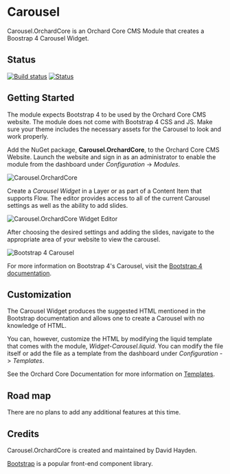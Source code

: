 # Carousel

Carousel.OrchardCore is an Orchard Core CMS Module that creates a Boostrap 4 Carousel Widget.

## Status

[![Build status](https://ci.appveyor.com/api/projects/status/37sx3os9h1x2vxuq?svg=true)](https://ci.appveyor.com/project/davidhayden/carousel) [![Status](https://img.shields.io/myget/davidhayden-ci/v/Carousel.OrchardCore.svg)](https://www.myget.org/feed/davidhayden-ci/package/nuget/Carousel.OrchardCore)

## Getting Started

The module expects Bootstrap 4 to be used by the Orchard Core CMS website. The module does not come with Bootstrap 4 CSS and JS. Make sure your theme includes the necessary assets for the Carousel to look and work properly.

Add the NuGet package, **Carousel.OrchardCore**, to the Orchard Core CMS Website. Launch the website and sign in as an administrator to enable the module from the dashboard under <i>Configuration</i> -> <i>Modules</i>.

![Carousel.OrchardCore](https://github.com/davidhayden/Carousel/blob/master/assets/module.png)

Create a <em>Carousel Widget</em> in a Layer or as part of a Content Item that supports Flow. The editor provides access to all of the current Carousel settings as well as the ability to add slides.

![Carousel.OrchardCore Widget Editor](https://github.com/davidhayden/Carousel/blob/master/assets/carousel-orchardcore-widget.png)

After choosing the desired settings and adding the slides, navigate to the appropriate area of your website to view the carousel.

![Bootstrap 4 Carousel](https://github.com/davidhayden/Carousel/blob/master/assets/bootstrap-4-carousel.png)

For more information on Bootstrap 4's Carousel, visit the [Bootstrap 4 documentation](https://getbootstrap.com).

## Customization

The Carousel Widget produces the suggested HTML mentioned in the Bootstrap documentation and allows one to create a Carousel with no knowledge of HTML.

You can, however, customize the HTML by modifying the liquid template that comes with the module, <em>Widget-Carousel.liquid</em>. You can modify the file itself or add the file as a template from the dashboard under <i>Configuration</i> -> <i>Templates</i>.

See the Orchard Core Documentation for more information on [Templates](https://orchardcore.readthedocs.io/en/latest/OrchardCore.Modules/OrchardCore.Templates/README/).

## Road map

There are no plans to add any additional features at this time.

## Credits
Carousel.OrchardCore is created and maintained by David Hayden.

[Bootstrap](https://getbootstrap.com) is a popular front-end component library.